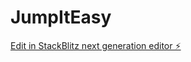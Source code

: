 # JumpItEasy

[Edit in StackBlitz next generation editor ⚡️](https://stackblitz.com/~/github.com/Aure33/JumpItEasy)